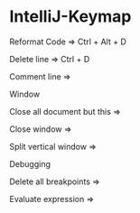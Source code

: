 # IntelliJ-Keymap

Reformat Code => Ctrl + Alt + D

Delete line => Ctrl + D

Comment line =>


Window

Close all document but this =>

Close window =>

Split vertical window =>


Debugging

Delete all breakpoints => 

Evaluate expression =>
